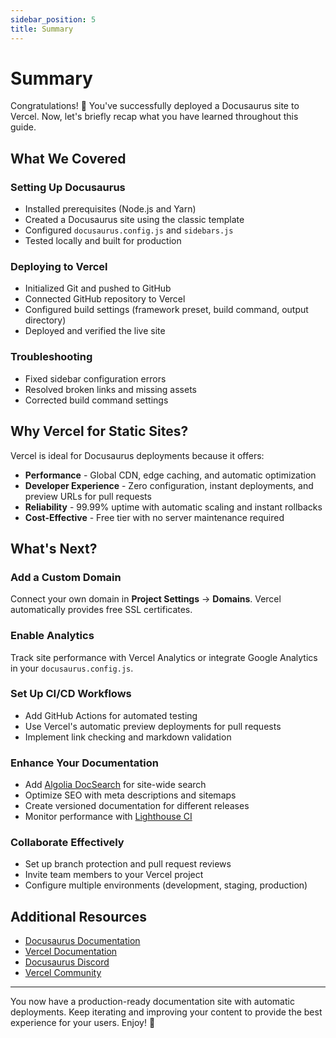 ```yaml
---
sidebar_position: 5
title: Summary
---
```


# Summary

Congratulations! 🥳 You've successfully deployed a Docusaurus site to Vercel. Now, let's briefly recap what you have learned throughout this guide.

## What We Covered

### Setting Up Docusaurus

- Installed prerequisites (Node.js and Yarn)
- Created a Docusaurus site using the classic template
- Configured `docusaurus.config.js` and `sidebars.js`
- Tested locally and built for production

### Deploying to Vercel

- Initialized Git and pushed to GitHub
- Connected GitHub repository to Vercel
- Configured build settings (framework preset, build command, output directory)
- Deployed and verified the live site

### Troubleshooting

- Fixed sidebar configuration errors
- Resolved broken links and missing assets
- Corrected build command settings

## Why Vercel for Static Sites?

Vercel is ideal for Docusaurus deployments because it offers:

- **Performance** - Global CDN, edge caching, and automatic optimization
- **Developer Experience** - Zero configuration, instant deployments, and preview URLs for pull requests
- **Reliability** - 99.99% uptime with automatic scaling and instant rollbacks
- **Cost-Effective** - Free tier with no server maintenance required

## What's Next?

### Add a Custom Domain

Connect your own domain in **Project Settings** → **Domains**. Vercel automatically provides free SSL certificates.

### Enable Analytics

Track site performance with Vercel Analytics or integrate Google Analytics in your `docusaurus.config.js`.

### Set Up CI/CD Workflows

- Add GitHub Actions for automated testing
- Use Vercel's automatic preview deployments for pull requests
- Implement link checking and markdown validation

### Enhance Your Documentation

- Add [Algolia DocSearch](https://docsearch.algolia.com/) for site-wide search
- Optimize SEO with meta descriptions and sitemaps
- Create versioned documentation for different releases
- Monitor performance with [Lighthouse CI](https://github.com/GoogleChrome/lighthouse-ci)

### Collaborate Effectively

- Set up branch protection and pull request reviews
- Invite team members to your Vercel project
- Configure multiple environments (development, staging, production)

## Additional Resources

- [Docusaurus Documentation](https://docusaurus.io/docs)
- [Vercel Documentation](https://vercel.com/docs)
- [Docusaurus Discord](https://discord.gg/docusaurus)
- [Vercel Community](https://github.com/vercel/vercel/discussions)

---

You now have a production-ready documentation site with automatic deployments. Keep iterating and improving your content to provide the best experience for your users. Enjoy! 🚀
